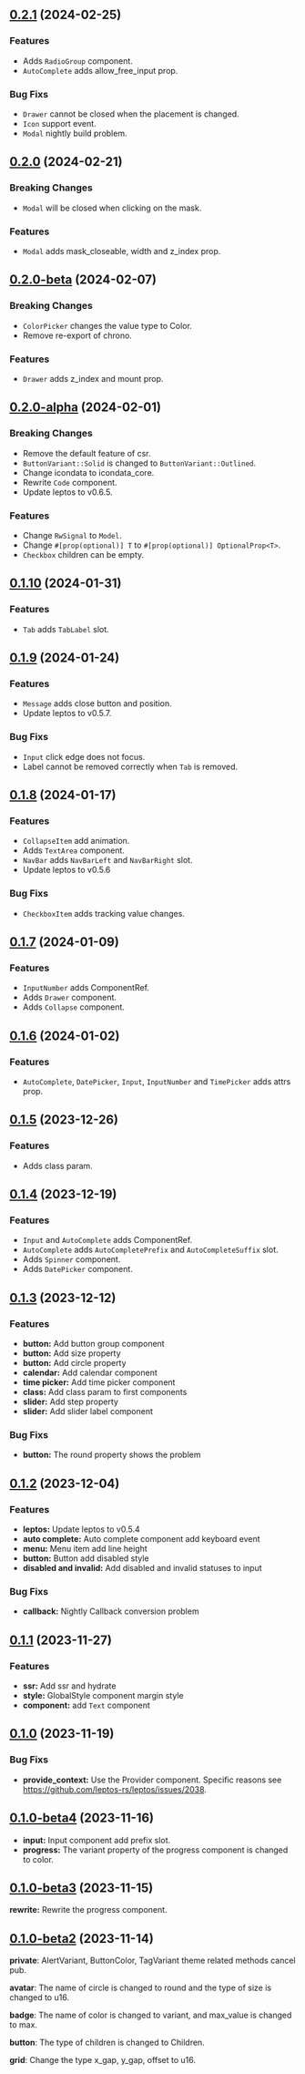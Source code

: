 ## [0.2.1](https://github.com/thaw-ui/thaw/compare/v0.2.0...v0.2.1) (2024-02-25)

### Features

* Adds `RadioGroup` component.
* `AutoComplete` adds allow_free_input prop.

### Bug Fixs

* `Drawer` cannot be closed when the placement is changed.
* `Icon` support event.
* `Modal` nightly build problem.

## [0.2.0](https://github.com/thaw-ui/thaw/compare/v0.2.0-beta...v0.2.0) (2024-02-21)

### Breaking Changes

* `Modal` will be closed when clicking on the mask.

### Features

* `Modal` adds mask_closeable, width and z_index prop.

## [0.2.0-beta](https://github.com/thaw-ui/thaw/compare/v0.2.0-alpha...v0.2.0-beta) (2024-02-07)

### Breaking Changes

* `ColorPicker` changes the value type to Color.
* Remove re-export of chrono.

### Features

* `Drawer` adds z_index and mount prop.

## [0.2.0-alpha](https://github.com/thaw-ui/thaw/compare/v0.1.10...v0.2.0-alpha) (2024-02-01)

### Breaking Changes

* Remove the default feature of csr.
* `ButtonVariant::Solid` is changed to `ButtonVariant::Outlined`.
* Change icondata to icondata_core.
* Rewrite `Code` component.
* Update leptos to v0.6.5.

### Features

* Change `RwSignal` to `Model`.
* Change `#[prop(optional)] T` to `#[prop(optional)] OptionalProp<T>`.
* `Checkbox` children can be empty.

## [0.1.10](https://github.com/thaw-ui/thaw/compare/v0.1.9...v0.1.10) (2024-01-31)

### Features

* `Tab` adds `TabLabel` slot.

## [0.1.9](https://github.com/thaw-ui/thaw/compare/v0.1.8...v0.1.9) (2024-01-24)

### Features

* `Message` adds close button and position.
* Update leptos to v0.5.7.

### Bug Fixs

* `Input` click edge does not focus.
* Label cannot be removed correctly when `Tab` is removed.

## [0.1.8](https://github.com/thaw-ui/thaw/compare/v0.1.7...v0.1.8) (2024-01-17)

### Features

* `CollapseItem` add animation.
* Adds `TextArea` component.
* `NavBar` adds `NavBarLeft` and `NavBarRight` slot.
* Update leptos to v0.5.6

### Bug Fixs

* `CheckboxItem` adds tracking value changes.

## [0.1.7](https://github.com/thaw-ui/thaw/compare/v0.1.6...v0.1.7) (2024-01-09)

### Features

* `InputNumber` adds ComponentRef.
* Adds `Drawer` component.
* Adds `Collapse` component.

## [0.1.6](https://github.com/thaw-ui/thaw/compare/v0.1.5...v0.1.6) (2024-01-02)

### Features

* `AutoComplete`, `DatePicker`, `Input`, `InputNumber` and `TimePicker` adds attrs prop.

## [0.1.5](https://github.com/thaw-ui/thaw/compare/v0.1.4...v0.1.5) (2023-12-26)

### Features

* Adds class param.

## [0.1.4](https://github.com/thaw-ui/thaw/compare/v0.1.3...v0.1.4) (2023-12-19)

### Features

* `Input` and `AutoComplete` adds ComponentRef.
* `AutoComplete` adds `AutoCompletePrefix` and `AutoCompleteSuffix` slot.
* Adds `Spinner` component.
* Adds `DatePicker` component.

## [0.1.3](https://github.com/thaw-ui/thaw/compare/v0.1.2...v0.1.3) (2023-12-12)

### Features

* **button:** Add button group component
* **button:** Add size property
* **button:** Add circle property
* **calendar:** Add calendar component
* **time picker:** Add time picker component
* **class:** Add class param to first components
* **slider:** Add step property
* **slider:** Add slider label component
 
### Bug Fixs

* **button:** The round property shows the problem

## [0.1.2](https://github.com/thaw-ui/thaw/compare/v0.1.1...v0.1.2) (2023-12-04)

### Features

* **leptos:** Update leptos to v0.5.4
* **auto complete:** Auto complete component add keyboard event
* **menu:** Menu item add line height
* **button:** Button add disabled style
* **disabled and invalid:** Add disabled and invalid statuses to input

### Bug Fixs

* **callback:** Nightly Callback conversion problem

## [0.1.1](https://github.com/thaw-ui/thaw/compare/v0.1.0...v0.1.1) (2023-11-27)

### Features

* **ssr:** Add ssr and hydrate
* **style:** GlobalStyle component margin style
* **component:** add `Text` component

## [0.1.0](https://github.com/thaw-ui/thaw/compare/v0.1.0-beta4...v0.1.0) (2023-11-19)

### Bug Fixs

* **provide_context:** Use the Provider component. Specific reasons see https://github.com/leptos-rs/leptos/issues/2038.

## [0.1.0-beta4](https://github.com/thaw-ui/thaw/compare/v0.1.0-beta3...v0.1.0-beta4) (2023-11-16)

* **input:** Input component add prefix slot.
* **progress:** The variant property of the progress component is changed to color.

## [0.1.0-beta3](https://github.com/thaw-ui/thaw/compare/v0.1.0-beta2...v0.1.0-beta3) (2023-11-15)

**rewrite:** Rewrite the progress component.

## [0.1.0-beta2](https://github.com/thaw-ui/thaw/compare/v0.1.0-beta...v0.1.0-beta2) (2023-11-14)

**private**: AlertVariant, ButtonColor, TagVariant theme related methods cancel pub.

**avatar**: The name of circle is changed to round and the type of size is changed to u16.

**badge**: The name of color is changed to variant, and max_value is changed to max.

**button**: The type of children is changed to Children.

**grid**: Change the type x_gap, y_gap, offset to u16.
